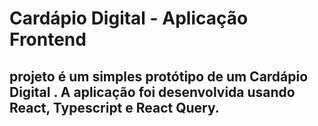 # Cardápio Digital - Aplicação Frontend
## projeto é um simples protótipo de um Cardápio Digital . A aplicação foi desenvolvida usando React, Typescript e React Query.


